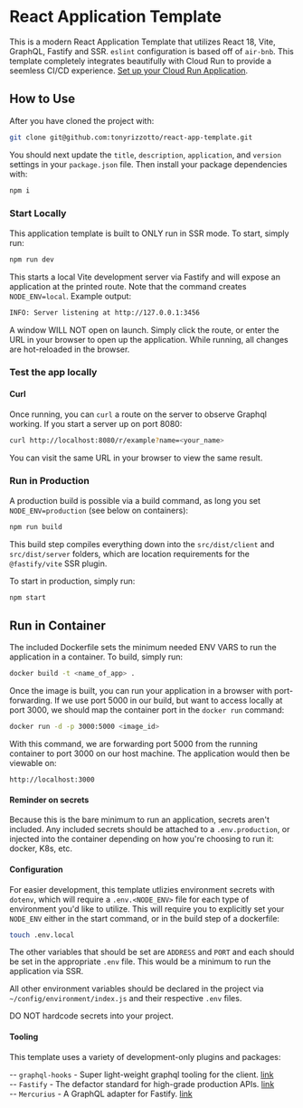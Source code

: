 # React Application Template

This is a modern React Application Template that utilizes React 18, Vite, GraphQL, Fastify and SSR. `eslint` configuration is based off of `air-bnb`. This template completely integrates beautifully with Cloud Run to provide a seemless CI/CD experience. [Set up your Cloud Run Application](https://cloud.google.com/run/docs/continuous-deployment-with-cloud-build).

## How to Use

After you have cloned the project with:

```bash
git clone git@github.com:tonyrizzotto/react-app-template.git
```

You should next update the `title`, `description`, `application`, and `version` settings in your `package.json` file. Then install your package dependencies with:

```bash
npm i
```

### Start Locally

This application template is built to ONLY run in SSR mode. To start, simply run:

```bash
npm run dev
```

This starts a local Vite development server via Fastify and will expose an application at the printed route. Note that the command creates `NODE_ENV=local`. Example output:

```bash
INFO: Server listening at http://127.0.0.1:3456
```

A window WILL NOT open on launch. Simply click the route, or enter the URL in your browser to open up the application. While running, all changes are hot-reloaded in the browser.

### Test the app locally

#### Curl
Once running, you can `curl` a route on the server to observe Graphql working. If you start a server up on port 8080:

```bash
curl http://localhost:8080/r/example?name=<your_name>
```

You can visit the same URL in your browser to view the same result.



### Run in Production

A production build is possible via a build command, as long you set `NODE_ENV=production` (see below on containers):

```bash
npm run build
```

This build step compiles everything down into the `src/dist/client` and `src/dist/server` folders, which are location requirements for the `@fastify/vite` SSR plugin. 

To start in production, simply run:

```bash
npm start
```

## Run in Container

The included Dockerfile sets the minimum needed ENV VARS to run the application in a container. To build, simply run:

```bash
docker build -t <name_of_app> .
```

Once the image is built, you can run your application in a browser with port-forwarding. If we use port 5000 in our build, but want to access locally at port 3000, we should map the container port in the `docker run` command:

```bash
docker run -d -p 3000:5000 <image_id>
```

With this command, we are forwarding port 5000 from the running container to port 3000 on our host machine. The application would then be viewable on: 

```
http://localhost:3000
```

#### Reminder on secrets
Because this is the bare minimum to run an application, secrets aren't included. Any included secrets should be attached to a `.env.production`, or injected into the container depending on how you're choosing to run it: docker, K8s, etc.

#### Configuration

For easier development, this template utlizies environment secrets with `dotenv`, which will require a `.env.<NODE_ENV>` file for each type of environment you'd like to utilize. This will require you to explicitly set your `NODE_ENV` either in the start command, or in the build step of a dockerfile:

```bash
touch .env.local
```

The other variables that should be set are `ADDRESS` and `PORT` and each should be set in the appropriate `.env` file. This would be a minimum to run the application via SSR.

All other environment variables should be declared in the project via `~/config/environment/index.js` and their respective `.env` files.

DO NOT hardcode secrets into your project.

#### Tooling

This template uses a variety of development-only plugins and packages:

-- `graphql-hooks` - Super light-weight graphql tooling for the client. [link](https://github.com/nearform/graphql-hooks)<br>
-- `Fastify` - The defactor standard for high-grade production APIs. [link](https://www.fastify.io/)<br>
-- `Mercurius` - A GraphQL adapter for Fastify. [link](https://mercurius.dev/#/?id=install)<br>
